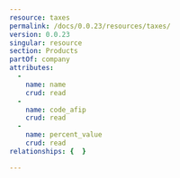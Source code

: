 ```yaml
---
resource: taxes
permalink: /docs/0.0.23/resources/taxes/
version: 0.0.23
singular: resource
section: Products
partOf: company
attributes:
  -
    name: name
    crud: read
  -
    name: code_afip
    crud: read
  -
    name: percent_value
    crud: read
relationships: {  }

---
```

